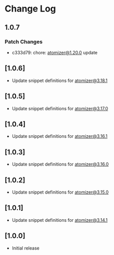 # Change Log

## 1.0.7

### Patch Changes

-   c333d79: chore: atomizer@1.20.0 update

## [1.0.6]

-   Update snippet definitions for atomizer@3.18.1

## [1.0.5]

-   Update snippet definitions for atomizer@3.17.0

## [1.0.4]

-   Update snippet definitions for atomizer@3.16.1

## [1.0.3]

-   Update snippet definitions for atomizer@3.16.0

## [1.0.2]

-   Update snippet definitions for atomizer@3.15.0

## [1.0.1]

-   Update snippet definitions for atomizer@3.14.1

## [1.0.0]

-   Initial release
